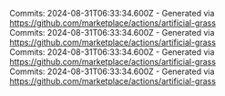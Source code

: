 Commits: 2024-08-31T06:33:34.600Z - Generated via https://github.com/marketplace/actions/artificial-grass
<br>
Commits: 2024-08-31T06:33:34.600Z - Generated via https://github.com/marketplace/actions/artificial-grass
<br>
Commits: 2024-08-31T06:33:34.600Z - Generated via https://github.com/marketplace/actions/artificial-grass
<br>
Commits: 2024-08-31T06:33:34.600Z - Generated via https://github.com/marketplace/actions/artificial-grass
<br>
